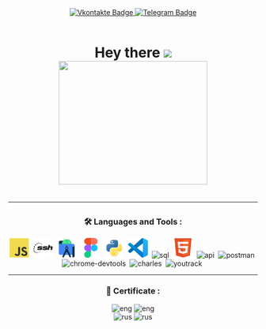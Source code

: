 <div id="badges" align="center">
  <a href="https://vk.com/yungpinkby">
    <img src="https://img.shields.io/badge/Vkontakte-blue?style=for-the-badge&logo=vk&logoColor=white" alt="Vkontakte Badge"/>
  </a>
  <a href="https://t.me/gamiciid">
    <img src="https://img.shields.io/badge/Telegram-9cf?style=for-the-badge&logo=telegram&logoColor=white" alt="Telegram Badge"/>
  </a>
</div>
<div id="badhes" align="center">
<img src="https://komarev.com/ghpvc/?username=your-github-username&style=flat-square&color=red" alt=""/>
  <h1>
  Hey there
  <img src="https://media.giphy.com/media/hvRJCLFzcasrR4ia7z/giphy.gif" width="30px"/>
  <div align="center">
  <img src="https://media.giphy.com/media/fwbzI2kV3Qrlpkh59e/giphy.gif" width="300" height="250"/>
  </div> 
        
   ---
       
 ### :hammer_and_wrench: Languages and Tools :
   <div>
     <img src="https://github.com/devicons/devicon/blob/master/icons/javascript/javascript-original.svg" title="JavaScript" alt="JavaScript" width="40" height="40"/>&nbsp;
     <img src="https://raw.githubusercontent.com/devicons/devicon/1119b9f84c0290e0f0b38982099a2bd027a48bf1/icons/ssh/ssh-original-wordmark.svg" title="ssh" alt="ssh" width="40" height="40"/>&nbsp;
     <img src="https://raw.githubusercontent.com/devicons/devicon/1119b9f84c0290e0f0b38982099a2bd027a48bf1/icons/androidstudio/androidstudio-original.svg" title="androidstudio" alt="androidstudio" width="40" height="40"/>&nbsp;
     <img src="https://raw.githubusercontent.com/devicons/devicon/1119b9f84c0290e0f0b38982099a2bd027a48bf1/icons/figma/figma-original.svg" title="figma" alt="figma" width="40" height="40"/>&nbsp;
     <img src="https://raw.githubusercontent.com/devicons/devicon/1119b9f84c0290e0f0b38982099a2bd027a48bf1/icons/python/python-original.svg" title="python" alt="python" width="40" height="40"/>&nbsp;
     <img src="https://raw.githubusercontent.com/devicons/devicon/1119b9f84c0290e0f0b38982099a2bd027a48bf1/icons/vscode/vscode-original.svg" title="vscode" alt="vscode" width="40" height="40"/>&nbsp;
     <img src="https://www.svgrepo.com/show/331760/sql-database-generic.svg" title="sql" alt="sql" width="40" height="40"/>&nbsp;
     <img src="https://github.com/devicons/devicon/blob/master/icons/html5/html5-original.svg" title="HTML5" alt="HTML" width="40" height="40"/>&nbsp;
     <img src="https://www.svgrepo.com/show/88703/api.svg" title="api" alt="api" width="40" height="40"/>&nbsp;
     <img src="https://www.svgrepo.com/download/354202/postman-icon.svg" title="postman" alt="postman" width="40" height="40"/>&nbsp;
     <img src="https://www.svgrepo.com/download/378786/chrome-devtools.svg" title="chrome-devtools" alt="chrome-devtools" width="40" height="40"/>&nbsp;
     <img src="https://user-images.githubusercontent.com/15472/41327135-e4bf090c-6eca-11e8-9b76-032e8e2b0707.png" title="charles" alt="charles" width="40" height="40"/>&nbsp;
     <img src="https://upload.wikimedia.org/wikipedia/commons/thumb/8/8d/YouTrack_Icon.svg/512px-YouTrack_Icon.svg.png?20200803082248" title="youtrack" alt="youtrack" width="40" height="40"/>&nbsp;
     </div> 
        
   ---
     
   ### :page_with_curl: Certificate :
 <div class="container">
    <section class="left">
      <img src="https://github.com/yungpinkby/yungpinkby/assets/133729386/5f44c798-d702-4b17-a462-52decfb7742b" width="490" height="360" alt="eng">
      <img src="https://github.com/yungpinkby/yungpinkby/assets/133729386/68aa591a-fe01-429c-ade6-b619838ad02b" width="490" height="360" alt="eng">
    </section>
    <section class="right">
      <img src="https://github.com/yungpinkby/yungpinkby/assets/133729386/3aa38f3a-c8eb-4d7a-bb7a-e90a46cb4cd8" width="490" height="360" alt="rus">
      <img src="https://github.com/yungpinkby/yungpinkby/assets/133729386/02ae1dd8-2aa0-4177-87a0-c493c996ee35" width="490" height="360" alt="rus">
     </section>
  </div>
</main>
